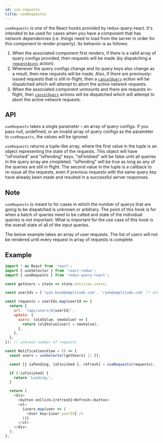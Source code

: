 ```yaml
---
id: use-requests
title: useRequestss
---
```


`useRequests` is one of the React hooks provided by redux-query-react. It's intended to be used for cases when you have a component that has network dependencies (i.e. things need to load from the server in order for this component to render properly). Its behavior is as follows:

1. When the associated component first renders, if there is a valid array of query configs provided, then requests will be made (by dispatching a [`requestAsync`](redux-actions#requestasync) action).
2. Whenever the query configs change and its query keys also change as a result, then new requests will be made. Also, if there are previously-issued requests that is still in-flight, then a [`cancelQuery`](redux-actions#cancelquery) action will be dispatched which will attempt to abort the active network requests.
3. When the associated component unmounts and there are requests in-flight, then [`cancelQuery`](redux-actions#cancelquery) actions will be dispatched which will attempt to abort the active network requests.

## API

`useRequests` takes a single parameter – an array of query configs. If you pass null, undefined, or an invalid array of query configs as the parameter to `useRequests`, the values will be ignored.

`useRequests` returns a tuple-like array, where the first value in the tuple is an object representing the state of the requests. This object will have "isFinished" and "isPending" keys. "isFinished" will be false until all queries in the query array are cmopleted. "isPending" will be true as long as any of the queries are still in flight. The second value in the tuple is a callback to re-issue all the requests, even if previous requests with the same query key have already been made and resulted in a successful server responses.

## Note

`useRequests` is meant to for cases in which the number of querys that are going to be dispatched is unknown or arbitrary. The point of this hook is for when a batch of queries need to be called and state of the individual queries is not important. What is important for the use case of this hook is the overall state of all of the input queries.

The below example takes an array of user requests. The list of users will not be rendered until every request in array of requests is complete.

## Example

```javascript
import * as React from 'react';
import { useSelector } from 'react-redux';
import { useRequests } from 'redux-query-react';

const getUsers = state => state.entities.users;

const userIds = ['ryan.busk@amplitude.com', 'ryan@amplitude.com' /* etc... */]; // arbitrary number of users

const requests = userIds.map(userId => {
  return {
    url: `/api/users/${userId}`,
    update: {
      users: (oldValue, newValue) => {
        return (oldValue[user] = newValue);
      },
    },
  };
}); // unknown number of requests

const NotificationsView = () => {
  const users = useSelector(getUsers) || [];

  const [{ isPending, isFinished }, refresh] = useRequests(requests);

  if (!isFinished) {
    return 'Loading…';
  }

  return (
    <div>
      <button onClick={refresh}>Refresh</button>
      <ul>
        {users.map(user => (
          <User key={user.userId} />
        ))}
      </ul>
    </div>
  );
};
```
